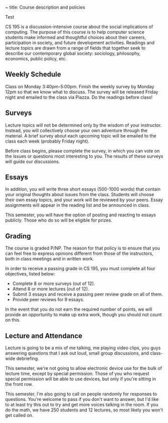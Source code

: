 ~ title: Course description and policies

Test

CS 195 is a discussion-intensive course about the social implications of
computing. The purpose of this course is to help computer science students make
informed and thoughtful choices about their careers, participation in society,
and future development activities. Readings and lecture topics are drawn from a
range of fields that together seek to describe our contemporary global society:
sociology, philosophy, economics, public policy, etc.

Weekly Schedule
---------------

Class on Monday 3:40pm-5:00pm. Finish the weekly survey by Monday 12pm so that we
know what to discuss. The survey will be released Friday night and emailed to
the class via Piazza. Do the readings before class!

Surveys
-------

Lecture topics will not be determined only by the wisdom of your instructor.
Instead, you will collectively choose your own adventure through the material.
A brief survey about each upcoming topic will be emailed to the class each
week (probably Friday night).

Before class begins, please complete the survey, in which you can vote on the
issues or questions most interesting to you. The results of these surveys will
guide our discussions.

Essays
------

In addition, you will write three short essays (500-1000 words) that contain
your original thoughts about issues from the class. Students will choose their own
essay topics, and your work will be reviewed by your peers. Essay
assignments will appear in the reading list and be announced in class.

This semester, you will have the option of posting and reacting to essays
publicly. Those who do so will be eligible for prizes.

Grading
-------

The course is graded P/NP. The reason for that policy is to ensure that you can
feel free to express opinions different from those of the instructors, both in
class meetings and in written work.

In order to receive a passing grade in CS 195, you must complete all four objectives,
listed below:

 * Complete 8 or more surveys (out of 12).
 * Attend 8 or more lectures (out of 12).
 * Submit 3 essays and receive a passing peer review grade on all of them.
 * Provide peer reviews for 9 essays.

In the event that you do not earn the required number of points, we will provide
an opportunity to make up extra work, though you should not count on this.

Lecture and Attendance
---------------

Lecture is going to be a mix of me talking, me playing video clips, you guys
answering questions that I ask out loud, small group discussions, and class-wide debriefing.

This semester, we're not going to allow electronic device use for the bulk of lecture
time, except by special permission. Those of you who request special permission will
be able to use devices, but only if you're sitting in the front row. 

This semester, I'm also going to call on people randomly
for responses to questions. You're welcome to pass if you don't want to answer, but I'd
like to at least try this out to try and get more voices talking in the room. If 
you do the math, we have 250 students and 12 lectures, so most likely you won't get called
on.
